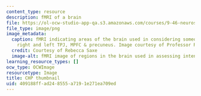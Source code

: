 ```yaml
---
content_type: resource
description: fMRI of a brain
file: https://ol-ocw-studio-app-qa.s3.amazonaws.com/courses/9-46-neuroscience-of-morality-fall-2017/409188ffad248555a7191e271ea709ed_MIT9_46F17_chp_th.png
file_type: image/png
image_metadata:
  caption: fMRI indicating areas of the brain used in considering someone's intentions;
    right and left TPJ, MPFC & precuneus. Image courtesy of Professor Rebecca Saxe.
  credit: Courtesy of Rebecca Saxe
  image-alt: fMRI image of regions in the brain used in assessing intent.
learning_resource_types: []
ocw_type: OCWImage
resourcetype: Image
title: CHP thumbnail
uid: 409188ff-ad24-8555-a719-1e271ea709ed
---
```

